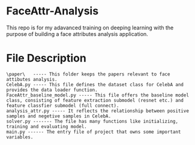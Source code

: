 # FaceAttr-Analysis
This repo is for my adavanced training on deeping learning with the purpose of building a face attributes analysis application.

# File Description
```
\paper\   ----- This folder keeps the papers relevant to face attibutes analysis.
CelebA.py ----- This file defines the dataset class for CelebA and provides the data loader function.
FaceAttr_baseline_model.py ----- This file offers the baseline model class, consisting of feature extraction submodel (resnet etc.) and feature classfier submodel (full connect).
analysis_attr.py ----- It reflects the relationship between positive samples and negetive samples in CelebA.
solver.py ------- The file has many functions like initializing, training and evaluating model.
main.py ------ The entry file of project that owns some important variables.
```
